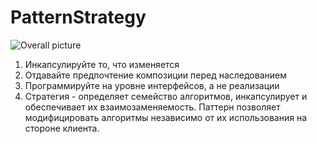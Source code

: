 # PatternStrategy

![Overall picture](https://i.stack.imgur.com/05vlo.png)

1. Инкапсулируйте то, что изменяется
2. Отдавайте предпочтение композиции перед наследованием
3. Программируйте на уровне интерфейсов, а не реализации
4. Стратегия - определяет семейство алгоритмов, инкапсулирует и обеспечивает их взаимозаменяемость. Паттерн позволяет модифицировать алгоритмы независимо от их использования на стороне клиента.
